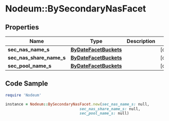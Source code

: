 # Nodeum::BySecondaryNasFacet

## Properties

Name | Type | Description | Notes
------------ | ------------- | ------------- | -------------
**sec_nas_name_s** | [**ByDateFacetBuckets**](ByDateFacetBuckets.md) |  | [optional] 
**sec_nas_share_name_s** | [**ByDateFacetBuckets**](ByDateFacetBuckets.md) |  | [optional] 
**sec_pool_name_s** | [**ByDateFacetBuckets**](ByDateFacetBuckets.md) |  | [optional] 

## Code Sample

```ruby
require 'Nodeum'

instance = Nodeum::BySecondaryNasFacet.new(sec_nas_name_s: null,
                                 sec_nas_share_name_s: null,
                                 sec_pool_name_s: null)
```


